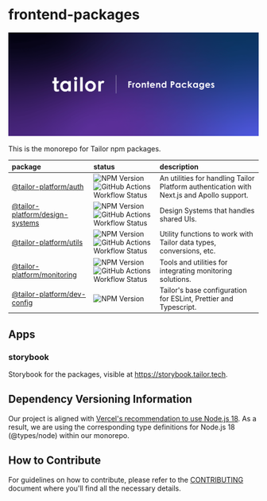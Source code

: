 # frontend-packages

![cover](https://raw.githubusercontent.com/tailor-platform/frontend-packages/main/assets/cover.png)

This is the monorepo for Tailor npm packages.

| package                                                    | status                                                                                                                                                                                                                                      | description                                                                               |
| :--------------------------------------------------------- | :------------------------------------------------------------------------------------------------------------------------------------------------------------------------------------------------------------------------------------------ | :---------------------------------------------------------------------------------------- |
| [@tailor-platform/auth](packages/auth)                     | ![NPM Version](https://img.shields.io/npm/v/@tailor-platform/auth) ![GitHub Actions Workflow Status](https://img.shields.io/github/actions/workflow/status/tailor-platform/frontend-packages/test_package_auth.yml?branch=main)             | An utilities for handling Tailor Platform authentication with Next.js and Apollo support. |
| [@tailor-platform/design-systems](packages/design-systems) | ![NPM Version](https://img.shields.io/npm/v/@tailor-platform/design-systems) ![GitHub Actions Workflow Status](https://img.shields.io/github/actions/workflow/status/tailor-platform/frontend-packages/test_package_ds.yml?branch=main)     | Design Systems that handles shared UIs.                                                   |
| [@tailor-platform/utils](packages/utils)                   | ![NPM Version](https://img.shields.io/npm/v/@tailor-platform/utils) ![GitHub Actions Workflow Status](https://img.shields.io/github/actions/workflow/status/tailor-platform/frontend-packages/test_package_utils.yml?branch=main)           | Utility functions to work with Tailor data types, conversions, etc.                       |
| [@tailor-platform/monitoring](packages/monitoring)         | ![NPM Version](https://img.shields.io/npm/v/@tailor-platform/monitoring) ![GitHub Actions Workflow Status](https://img.shields.io/github/actions/workflow/status/tailor-platform/frontend-packages/test_package_monitoring.yml?branch=main) | Tools and utilities for integrating monitoring solutions.                                 |
| [@tailor-platform/dev-config](packages/dev-config)         | ![NPM Version](https://img.shields.io/npm/v/@tailor-platform/dev-config)                                                                                                                                                                    | Tailor's base configuration for ESLint, Prettier and Typescript.                          |

## Apps

### storybook

Storybook for the packages, visible at https://storybook.tailor.tech.

## Dependency Versioning Information

Our project is aligned with [Vercel's recommendation to use Node.js 18](https://vercel.com/docs/concepts/functions/serverless-functions/runtimes/node-js). As a result, we are using the corresponding type definitions for Node.js 18 (@types/node) within our monorepo.

## How to Contribute

For guidelines on how to contribute, please refer to the [CONTRIBUTING](./CONTRIBUTING.md) document where you'll find all the necessary details.
